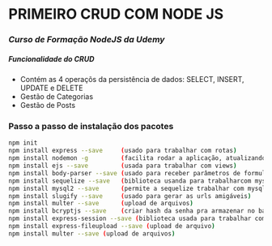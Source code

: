 # PRIMEIRO CRUD COM NODE JS
### _Curso de Formação NodeJS da Udemy_

##### Funcionalidade do CRUD
- Contém as 4 operaçõs da persistência de dados: SELECT, INSERT, UPDATE e DELETE 
- Gestão de Categorias
- Gestão de Posts

### Passo a passo de instalação dos pacotes
```sh
npm init
npm install express --save     (usado para trabalhar com rotas)
npm install nodemon -g         (facilita rodar a aplicação, atualizando automaticamente)
npm install ejs --save         (usada para trabalhar com views)
npm install body-parser --save (usado para receber parâmetros de formulários)
npm install sequelize --save   (biblioteca usanda para trabalharcom mysql, postgre, mariaDB, SQLite e Microsoft SQL)
npm install mysql2 --save      (permite a sequelize trabalhar com mysql)
npm install slugify --save     (usado para gerar as urls amigáveis)
npm install multer --save      (upload de arquivos)
npm install bcryptjs --save    (criar hash da senha pra armazenar no banco)
npm install express-session --save (biblioteca usada para trabalhar com sessions)
npm install express-fileupload --save (upload de arquivo)
npm install multer --save (upload de arquivos)
```
